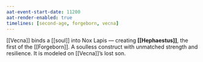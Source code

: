 ```yaml
---
aat-event-start-date: 11200
aat-render-enabled: true
timelines: [second-age, forgeborn, vecna]
---
```



[[Vecna]] binds a [[soul]] into Nox Lapis — creating **[[Hephaestus]]**, the first of the [[Forgeborn]]. A soulless construct with unmatched strength and resilience. It is modeled on [[Vecna]]’s lost son.
